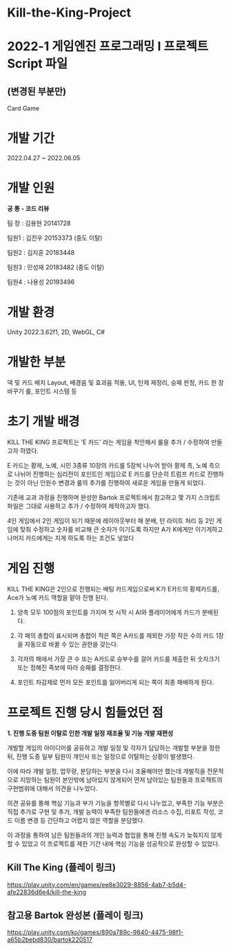 # Kill-the-King-Project

# 2022-1 게임엔진 프로그래밍 I 프로젝트 Script 파일 
## (변경된 부분만)

Card Game

# 개발 기간

2022.04.27 ~ 2022.06.05

# 개발 인원

__공 통 - 코드 리뷰__

팀 장 : 김용현 20141728

팀원1 : 김진우 20153373 (중도 이탈)

팀원2 : 김지훈 20183448

팀원3 : 민성재 20183482 (중도 이탈)

팀원4 : 나용성 20193496

# 개발 환경

Unity 2022.3.62f1, 2D, WebGL, C#

# 개발한 부분

덱 및 카드 배치 Layout, 배경음 및 효과음 적용, UI, 턴제 재정리, 승패 판정, 카드 한 장 바꾸기 룰, 포인트 시스템 등

# 초기 개발 배경
KILL THE KING 프로젝트는 'E 카드'  라는 게임을 착안해서 룰을 추가 / 수정하여 만들고자 하였다.

E 카드는 황제, 노예, 시민 3종류 10장의 카드를 5장씩 나누어 받아 황제 측, 노예 측으로 나뉘어 진행하는 심리전이 포인트인 게임으로 E 카드를 단순히 트럼프 카드로 진행하는 것이 아닌 인원수 변경과 룰의 추가를 진행하여 새로운 게임을 만들게 되었다.

기존에 교과 과정을 진행하며 완성한 Bartok 프로젝트에서 참고하고 몇 가지 스크립트 파일은 그대로 사용하고 추가 / 수정하여 제작하고자 했다.
 
4인 게임에서 2인 게임이 되기 때문에 레이아웃부터 패 분배, 턴 라이트 처리 등 2인 게임에 맞춰 수정하고 숫자를 비교해 큰 숫자가 이기도록 하지만 A가 K에게만 이기게하고 나머지 카드에게는 지게 하도록 하는 조건도 넣었다

# 게임 진행
KILL THE KING은 2인으로 진행되는 배팅 카드게임으로써 K가 E카드의 황제카드를, Ace가 노예 카드 역할을 맡아 진행 된다.
 
1. 양측 모두 100점의 포인트를 가지며 첫 시작 시 AI와 플레이어에게 카드가 분배된다.

2. 각 패의 총합이 표시되며 총합이 적은 쪽은 A카드를 제외한 가장 작은 수의 카드 1장을 자동으로 바꿀 수 있는 권한을 갖는다.

3. 각자의 패에서 가장 큰 수 또는 A카드로 승부수를 걸어 카드를 제출한 뒤 숫자크기 또는 정해진 족보에 따라 승패를 결정한다.

4. 포인트 차감제로 먼저 모든 포인트를 잃어버리게 되는 쪽이 최종 패배하게 된다.

# 프로젝트 진행 당시 힘들었던 점

__1. 진행 도중 팀원 이탈로 인한 개발 일정 재조율 및 기능 개발 재편성__

개발할 게임의 아이디어를 공유하고 개발 일정 및 각자가 담당하는 개발할 부분을 정한 뒤, 진행 도중 일부 팀원이 개인사 또는 일정으로 이탈하는 상황이 발생했다.

이에 따라 개발 일정, 업무량, 분담하는 부분을 다시 조율해야만 했는데 개발직을 전문적으로 지망하는 팀원이 본인밖에 남아있지 않게되어 먼저 남아있는 팀원들과 프로젝트의 구현범위에 대해서 의견을 나누었다.

의견 공유를 통해 핵심 기능과 부가 기능을 항목별로 다시 나누었고, 부족한 기능 부분은 직접 추가로 구현 및 추가, 개발 능력이 부족한 팀원들에겐 리소스 수집, 리포트 작성, 코드 이름 변경 등 간단하고 어렵지 않은 역할을 분담했다.

이 과정을 통하여 남은 팀원들과의 개인 능력과 협업을 통해 진행 속도가 늦춰지지 않게 할 수 있었고 이 프로젝트를 제한 기간 내에 핵심 기능을 성공적으로 완성할 수 있었다.

## Kill The King (플레이 링크)

https://play.unity.com/en/games/ee8e3029-8856-4ab7-b5d4-afe22836d6e4/kill-the-king

## 참고용 Bartok 완성본 (플레이 링크)

https://play.unity.com/ko/games/890a789c-9840-4475-98f1-a65b2bebd830/bartok220517
